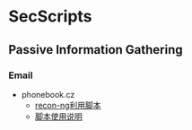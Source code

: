 # SecScripts

## Passive Information Gathering

### Email

- phonebook.cz
  - [recon-ng利用脚本](0_passive_information_gathering/email/phonebook/phonebook.py) 
  - [脚本使用说明](0_passive_information_gathering/email/phonebook/phonebook.md)
